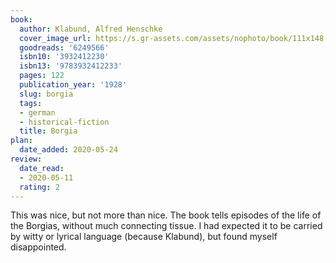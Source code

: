 ```yaml
---
book:
  author: Klabund, Alfred Henschke
  cover_image_url: https://s.gr-assets.com/assets/nophoto/book/111x148-bcc042a9c91a29c1d680899eff700a03.png
  goodreads: '6249566'
  isbn10: '3932412230'
  isbn13: '9783932412233'
  pages: 122
  publication_year: '1928'
  slug: borgia
  tags:
  - german
  - historical-fiction
  title: Borgia
plan:
  date_added: 2020-05-24
review:
  date_read:
  - 2020-05-11
  rating: 2
---
```


This was nice, but not more than nice. The book tells episodes of the life of the Borgias, without much connecting
tissue. I had expected it to be carried by witty or lyrical language (because Klabund), but found myself disappointed.
